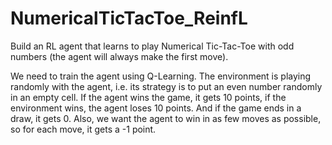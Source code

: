 # NumericalTicTacToe_ReinfL
Build an RL agent that learns to play Numerical Tic-Tac-Toe with odd numbers (the agent will always make the first move). 

We need to train the agent using Q-Learning. The environment is playing randomly with the agent, i.e. its strategy is to put an even number randomly in an empty cell. If the agent wins the game, it gets 10 points, if the environment wins, the agent loses 10 points. And if the game ends in a draw, it gets 0. Also, we want the agent to win in as few moves as possible, so for each move, it gets a -1 point.
